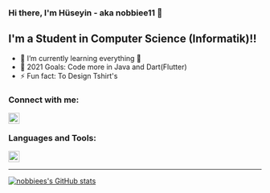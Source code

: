 ### Hi there, I'm Hüseyin - aka nobbiee11 👋

## I'm a Student in Computer Science (Informatik)!!

- 🌱 I’m currently learning everything 🤣
- 🥅 2021 Goals: Code more in Java and Dart(Flutter)
- ⚡ Fun fact: To Design Tshirt's

### Connect with me:
[<img align="left" alt="nobbiee11 | Instagram" width="22px" src="https://cdn.jsdelivr.net/npm/simple-icons@v3/icons/instagram.svg" />][instagram]

<br />

### Languages and Tools:
[<img src="https://upload.wikimedia.org/wikipedia/commons/9/9a/Visual_Studio_Code_1.35_icon.svg" alt="VSCode" width="22">][github]


---

[![nobbiees's GitHub stats](https://github-readme-stats.vercel.app/api?username=nobbiee11&hide=contribs,issues)](https://github.com/anuraghazra/github-readme-stats)

[instagram]: https://instagram.com/husakki
[github]: https://github.com/nobbiee11
